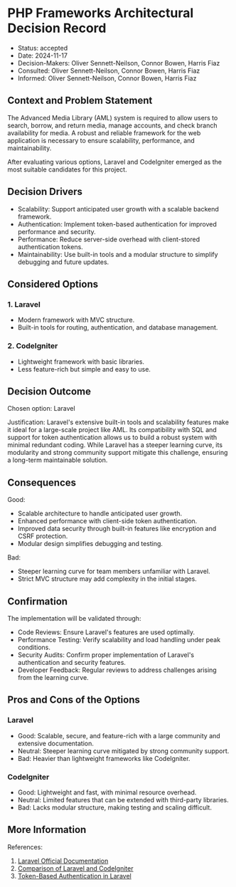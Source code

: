 # PHP Frameworks Architectural Decision Record

* Status: accepted
* Date: 2024-11-17 
* Decision-Makers: Oliver Sennett-Neilson, Connor Bowen, Harris Fiaz
* Consulted: Oliver Sennett-Neilson, Connor Bowen, Harris Fiaz
* Informed: Oliver Sennett-Neilson, Connor Bowen, Harris Fiaz

## Context and Problem Statement

The Advanced Media Library (AML) system is required to allow users to search, borrow, and return media, manage accounts, and check branch availability for media. A robust and reliable framework for the web application is necessary to ensure scalability, performance, and maintainability.

After evaluating various options, Laravel and CodeIgniter emerged as the most suitable candidates for this project.

## Decision Drivers

* Scalability: Support anticipated user growth with a scalable backend framework.
* Authentication: Implement token-based authentication for improved performance and security.
* Performance: Reduce server-side overhead with client-stored authentication tokens.
* Maintainability: Use built-in tools and a modular structure to simplify debugging and future updates.

## Considered Options

### 1. Laravel
* Modern framework with MVC structure.
* Built-in tools for routing, authentication, and database management.

### 2. CodeIgniter
* Lightweight framework with basic libraries.
* Less feature-rich but simple and easy to use.

## Decision Outcome

Chosen option: Laravel

Justification:
Laravel's extensive built-in tools and scalability features make it ideal for a large-scale project like AML. Its compatibility with SQL and support for token authentication allows us to build a robust system with minimal redundant coding. While Laravel has a steeper learning curve, its modularity and strong community support mitigate this challenge, ensuring a long-term maintainable solution.

## Consequences

Good:
* Scalable architecture to handle anticipated user growth.
* Enhanced performance with client-side token authentication.
* Improved data security through built-in features like encryption and CSRF protection.
* Modular design simplifies debugging and testing.

Bad:
* Steeper learning curve for team members unfamiliar with Laravel.
* Strict MVC structure may add complexity in the initial stages.

## Confirmation

The implementation will be validated through:
* Code Reviews: Ensure Laravel's features are used optimally.
* Performance Testing: Verify scalability and load handling under peak conditions.
* Security Audits: Confirm proper implementation of Laravel's authentication and security features.
* Developer Feedback: Regular reviews to address challenges arising from the learning curve.

## Pros and Cons of the Options

### Laravel
* Good: Scalable, secure, and feature-rich with a large community and extensive documentation.
* Neutral: Steeper learning curve mitigated by strong community support.
* Bad: Heavier than lightweight frameworks like CodeIgniter.

### CodeIgniter
* Good: Lightweight and fast, with minimal resource overhead.
* Neutral: Limited features that can be extended with third-party libraries.
* Bad: Lacks modular structure, making testing and scaling difficult.

## More Information

References:
1. [Laravel Official Documentation](https://laravel.com/docs)
2. [Comparison of Laravel and CodeIgniter](https://www.geeksforgeeks.org/difference-between-laravel-and-codeigniter/)
3. [Token-Based Authentication in Laravel](https://laravel.com/docs/8.x/passport)